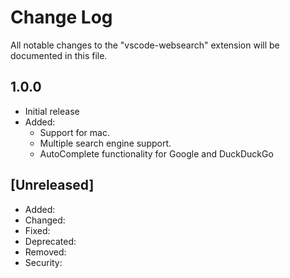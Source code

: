 # Change Log

All notable changes to the "vscode-websearch" extension will be documented in this file.

## 1.0.0

- Initial release
- Added:
  - Support for mac.
  - Multiple search engine support.
  - AutoComplete functionality for Google and DuckDuckGo 

## [Unreleased]

- Added:
- Changed:
- Fixed:
- Deprecated:
- Removed:
- Security: